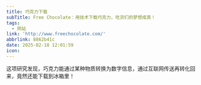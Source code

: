 ```yaml
---
title: 巧克力下载
subTitle: Free Chocolate：用技术下载巧克力，吃货们的梦想成真！
tags:
  - 网站
link: 'http://www.freechocolate.com/'
abbrlink: 8862b41c
date: 2025-02-18 12:01:59
icon:
---
```


这项研究发现，巧克力能通过某种物质转换为数字信息，通过互联网传送再转化回来，竟然还能下载到冰箱里！